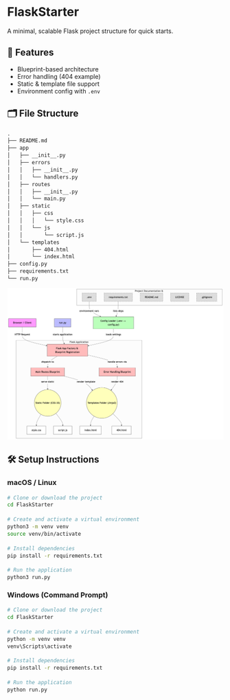 # FlaskStarter

A minimal, scalable Flask project structure for quick starts.

## 🚀 Features

- Blueprint-based architecture
- Error handling (404 example)
- Static & template file support
- Environment config with `.env`

## 🗂️ File Structure

```txt
.
├── README.md
├── app
│   ├── __init__.py
│   ├── errors
│   │   ├── __init__.py
│   │   └── handlers.py
│   ├── routes
│   │   ├── __init__.py
│   │   └── main.py
│   ├── static
│   │   ├── css
│   │   │   └── style.css
│   │   └── js
│   │       └── script.js
│   └── templates
│       ├── 404.html
│       └── index.html
├── config.py
├── requirements.txt
└── run.py
```

![diagram](https://raw.githubusercontent.com/YousefAlnabari/FlaskStarter/main/diagram.png)

## 🛠️ Setup Instructions

### macOS / Linux

```bash
# Clone or download the project
cd FlaskStarter

# Create and activate a virtual environment
python3 -m venv venv
source venv/bin/activate

# Install dependencies
pip install -r requirements.txt

# Run the application
python3 run.py
```

### Windows (Command Prompt)

```bash
# Clone or download the project
cd FlaskStarter

# Create and activate a virtual environment
python -m venv venv
venv\Scripts\activate

# Install dependencies
pip install -r requirements.txt

# Run the application
python run.py
```
